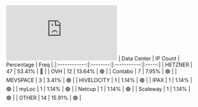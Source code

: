 ![Diagramm](https://github.com/obajay/StateSync-snapshots/blob/main/Projects/Rebus/1/README.md)
| Data Center | IP Count | Percentage | Freq |
|:------------:|:--------:|:-----------:|:-----:|
| HETZNER | 47 | 53.41% | 🔴 |
| OVH | 12 | 13.64% | 🟢 |
| Contabo | 7 | 7.95% | 🟢 |
| MEVSPACE | 3 | 3.41% | 🟢 |
| HIVELOCITY | 1 | 1.14% | 🟢 |
| IPAX | 1 | 1.14% | 🟢 |
| myLoc | 1 | 1.14% | 🟢 |
| Netcup | 1 | 1.14% | 🟢 |
| Scaleway | 1 | 1.14% | 🟢 |
| OTHER | 14 | 15.91% | 🟢 |